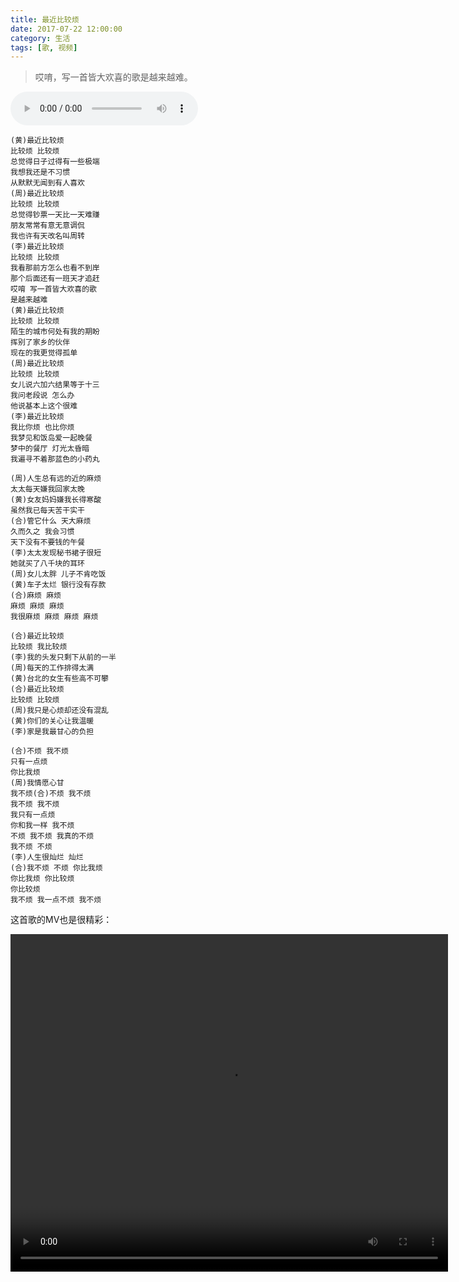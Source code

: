 ```yaml
---
title: 最近比较烦
date: 2017-07-22 12:00:00
category: 生活
tags: [歌, 视频]
---
```


> 哎唷，写一首皆大欢喜的歌是越来越难。

<!--more-->

<audio src="http://shengbin-static.stor.sinaapp.com/zui-jin-bi-jiao-fan.mp3" type="audio/mpeg" 
        preload="auto" autoplay="autoplay" controls="controls" loop="loop">
我去，你的浏览器竟然不支持HTML5？！赶紧去下个[真正的浏览器](https://www.google.com/intl/en/chrome/browser/)吧。
</audio>

	(黄)最近比较烦
	比较烦 比较烦
	总觉得日子过得有一些极端
	我想我还是不习惯
	从默默无闻到有人喜欢
	(周)最近比较烦
	比较烦 比较烦
	总觉得钞票一天比一天难赚
	朋友常常有意无意调侃
	我也许有天改名叫周转
	(李)最近比较烦
	比较烦 比较烦
	我看那前方怎么也看不到岸
	那个后面还有一班天才追赶
	哎唷 写一首皆大欢喜的歌
	是越来越难
	(黄)最近比较烦
	比较烦 比较烦
	陌生的城市何处有我的期盼
	挥别了家乡的伙伴
	现在的我更觉得孤单
	(周)最近比较烦
	比较烦 比较烦
	女儿说六加六结果等于十三
	我问老段说 怎么办
	他说基本上这个很难
	(李)最近比较烦
	我比你烦 也比你烦
	我梦见和饭岛爱一起晚餐
	梦中的餐厅 灯光太昏暗
	我遍寻不着那蓝色的小药丸
 
	(周)人生总有远的近的麻烦
	太太每天嫌我回家太晚
	(黄)女友妈妈嫌我长得寒酸
	虽然我已每天苦干实干
	(合)管它什么 天大麻烦
	久而久之 我会习惯
	天下没有不要钱的午餐
	(李)太太发现秘书裙子很短
	她就买了八千块的耳环
	(周)女儿太胖 儿子不肯吃饭
	(黄)车子太烂 银行没有存款
	(合)麻烦 麻烦
	麻烦 麻烦 麻烦
	我很麻烦 麻烦 麻烦 麻烦
 
	(合)最近比较烦
	比较烦 我比较烦
	(李)我的头发只剩下从前的一半
	(周)每天的工作排得太满
	(黄)台北的女生有些高不可攀
	(合)最近比较烦
	比较烦 比较烦
	(周)我只是心烦却还没有混乱
	(黄)你们的关心让我温暖
	(李)家是我最甘心的负担
 
	(合)不烦 我不烦
	只有一点烦
	你比我烦
	(周)我情愿心甘
	我不烦(合)不烦 我不烦
	我不烦 我不烦
	我只有一点烦
	你和我一样 我不烦
	不烦 我不烦 我真的不烦
	我不烦 不烦
	(李)人生很灿烂 灿烂
	(合)我不烦 不烦 你比我烦
	你比我烦 你比较烦
	你比较烦
	我不烦 我一点不烦 我不烦
	
这首歌的MV也是很精彩：

<video width="700" height="540" src="http://shengbin-static.stor.sinaapp.com/zui-jin-bi-jiao-fan-mv.mp4" 
type="video/mp4" preload="auto" controls="controls">
Your browser does not support the video tag.
</video>

